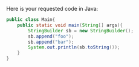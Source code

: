 Here is your requested code in Java:

```java
public class Main{
    public static void main(String[] args){
        StringBuilder sb = new StringBuilder();
        sb.append("foo");
        sb.append("bar");
        System.out.println(sb.toString());
    }
}
```
